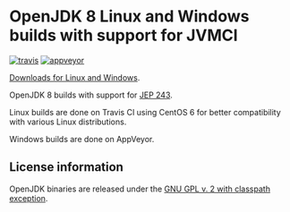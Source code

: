 OpenJDK 8 Linux and Windows builds with support for JVMCI
=========================================================

[![travis](https://travis-ci.org/ojdkbuild/contrib_graal-jvmci-8-ci.svg?branch=jdk8u181-b13_jvmci-0.46)](https://travis-ci.org/ojdkbuild/contrib_graal-jvmci-8-ci/builds)
[![appveyor](https://ci.appveyor.com/api/projects/status/github/ojdkbuild/contrib_graal-jvmci-8-ci?svg=true)](https://ci.appveyor.com/project/ojdkbuild/contrib-graal-jvmci-8-ci)

[Downloads for Linux and Windows](https://github.com/ojdkbuild/contrib_graal-jvmci-8-ci/releases).

OpenJDK 8 builds with support for [JEP 243](http://openjdk.java.net/jeps/243).

Linux builds are done on Travis CI using CentOS 6 for better compatibility with various Linux distributions.

Windows builds are done on AppVeyor.

License information
-------------------

OpenJDK binaries are released under the [GNU GPL v. 2 with classpath exception](https://github.com/ojdkbuild/contrib_graal-jvmci-8-ci/blob/master/LICENSE).

